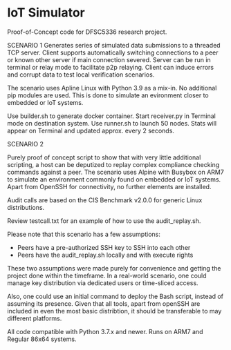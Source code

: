 # IoT Simulator
 
Proof-of-Concept code for DFSC5336 research project.

SCENARIO 1
Generates series of simulated data submissions to a threaded TCP server.
Client supports automatically switching connections to a peer or known other server if main connection severed.
Server can be run in terminal or relay mode to facilitate p2p relaying.
Client can induce errors and corrupt data to test local verification scenarios.

The scenario uses Apline Linux with Python 3.9 as a mix-in.
No additional pip modules are used.
This is done to simulate an evironment closer to embedded or IoT systems. 

Use builder.sh to generate docker container.
Start receiver.py in Terminal mode on destination system.
Use runner.sh to launch 50 nodes.
Stats will appear on Terminal and updated approx. every 2 seconds.


SCENARIO 2

Purely proof of concept script to show that with very little additional scripting, a host can be deputized to replay complex compliance checking commands against a peer.
The scenario uses Alpine with Busybox on ARM7 to simulate an environment commonly found on embedded or IoT systems.
Apart from OpenSSH for connectivity, no further elements are installed.

Audit calls are based on the CIS Benchmark v2.0.0 for generic Linux distributions.

Review testcall.txt for an example of how to use the audit_replay.sh.

Please note that this scenario has a few assumptions:

* Peers have a pre-authorized SSH key to SSH into each other
* Peers have the audit_replay.sh locally and with execute rights

These two assumptions were made purely for convenience and getting the project done within the timeframe.
In a real-world scenario, one could manage key distribution via dedicated users or time-sliced access.

Also, one could use an initial command to deploy the Bash script, instead of assuming its presence.
Given that all tools, apart from openSSH are included in even the most basic distribtion, it should be transferable to may different platforms.



All code compatible with Python 3.7.x and newer.
Runs on ARM7 and Regular 86x64 systems.
